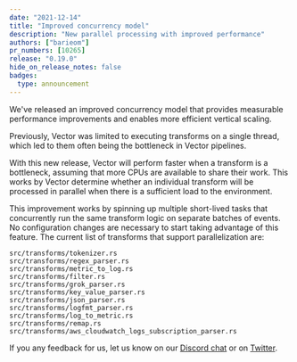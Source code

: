 ```yaml
---
date: "2021-12-14"
title: "Improved concurrency model"
description: "New parallel processing with improved performance"
authors: ["barieom"]
pr_numbers: [10265]
release: "0.19.0"
hide_on_release_notes: false
badges:
  type: announcement
---
```


We've released an improved concurrency model that provides measurable performance
improvements and enables more efficient vertical scaling.

Previously, Vector was limited to executing transforms on a single thread, which led to them often being the bottleneck in Vector pipelines.

With this new release, Vector will perform faster when a transform is a bottleneck,
assuming that more CPUs are available to share their work. This works by Vector
determine whether an individual transform will be processed in parallel when there
is a sufficient load to the environment.

This improvement works by spinning up multiple short-lived tasks that concurrently
run the same transform logic on separate batches of events. No configuration
changes are necessary to start taking advantage of this feature. The current list of
transforms that support parallelization are:
```
src/transforms/tokenizer.rs
src/transforms/regex_parser.rs
src/transforms/metric_to_log.rs
src/transforms/filter.rs
src/transforms/grok_parser.rs
src/transforms/key_value_parser.rs
src/transforms/json_parser.rs
src/transforms/logfmt_parser.rs
src/transforms/log_to_metric.rs
src/transforms/remap.rs
src/transforms/aws_cloudwatch_logs_subscription_parser.rs
```


If you any feedback for us, let us know on our [Discord chat] or on [Twitter].

[Discord chat]: https://discord.com/invite/dX3bdkF
[Twitter]: https://twitter.com/vectordotdev
